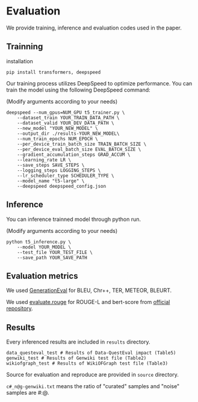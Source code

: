 # Evaluation
We provide training, inference and evaluation codes used in the paper.


## Trainning

installation 
```
pip install transformers, deepspeed
```

Our training process utilizes DeepSpeed to optimize performance. You can train the model using the following DeepSpeed command:

(Modify arguments according to your needs)

```
deepspeed --num_gpus=NUM_GPU t5_trainer.py \
    --dataset_train YOUR_TRAIN_DATA_PATH \
    --dataset_valid YOUR_DEV_DATA_PATH \
    --new_model "YOUR_NEW_MODEL" \
    --output_dir ./results-YOUR_NEW_MODEL\
    --num_train_epochs NUM_EPOCH \
    --per_device_train_batch_size TRAIN_BATCH_SIZE \
    --per_device_eval_batch_size EVAL_BATCH_SIZE \
    --gradient_accumulation_steps GRAD_ACCUM \
    --learning_rate LR \
    --save_steps SAVE_STEPS \
    --logging_steps LOGGING_STEPS \
    --lr_scheduler_type SCHEDULER_TYPE \
    --model_name "t5-large" \
    --deepspeed deepspeed_config.json
```


## Inference

You can inference trainned model through python run.

(Modify arguments according to your needs)
```
python t5_inference.py \
    --model YOUR_MODEL \
    --test_file YOUR_TEST_FILE \
    --save_path YOUR_SAVE_PATH 
```

## Evaluation metrics

We used [GenerationEval](https://github.com/WebNLG/GenerationEval) for BLEU, Chr++, TER, METEOR, BLEURT.

We used [evaluate.rouge](https://huggingface.co/spaces/evaluate-metric/rouge) for ROUGE-L and bert-score from [official repository](https://github.com/Tiiiger/bert_score).

## Results

Every inferenced results are included in ```results``` directory.

```
data_questeval_test # Results of Data-QuestEval impact (Table5)
genwiki_test # Results of Genwiki test file (Table2)
wikiofgraph_test # Results of WikiOFGraph test file (Table3)
```
Source for evaluation and reproduce are provided in ```source``` directory.

```c#_n@g-genwiki.txt``` means the ratio of "curated" samples and "noise" samples are #:@.